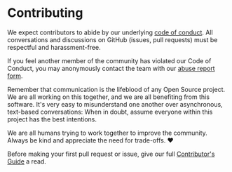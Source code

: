 # Contributing

We expect contributors to abide by our underlying [code of conduct](https://gorangocss.kawanua.id/codeofconduct). All conversations and discussions on GitHub (issues, pull requests) must be respectful and harassment-free.

If you feel another member of the community has violated our Code of Conduct, you may anonymously contact the team with our [abuse report form](https://kontak.kawanua.id/en/).

Remember that communication is the lifeblood of any Open Source project. We are all working on this together, and we are all benefiting from this software. It's very easy to misunderstand one another over asynchronous, text-based conversations: When in doubt, assume everyone within this project has the best intentions.

We are all humans trying to work together to improve the community. Always be kind and appreciate the need for trade-offs. ❤️

Before making your first pull request or issue, give our full [Contributor's Guide](https://docs.gorangocss.kawanua.id/contributing/gorangocss) a read.
